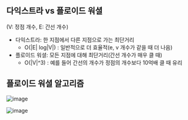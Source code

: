 다익스트라 vs 플로이드 워셜
------
(V: 정점 개수, E: 간선 개수)
- 다익스트라: 한 지점에서 다른 지점으로 가는 최단거리
  - O(|E| log|V|) : 일반적으로 더 효율적(e, v 개수가 같을 때 더 나음)
- 플로이드 워셜: 모든 지점에 대해 최단거리(간선 개수가 매우 클 때)
  - O(|V|^3) : 예를 들어 간선의 개수가 정점의 개수보다 10억배 클 때 유리
 
플로이드 워셜 알고리즘
-----
![image](https://github.com/youngseojang01/codetree-TILs/assets/83485151/02031ad6-6f21-45ee-b59f-ba17b31df4ee)

![image](https://github.com/youngseojang01/codetree-TILs/assets/83485151/922ef74b-08c0-4c6f-b7a6-8ce09a783a3f)
